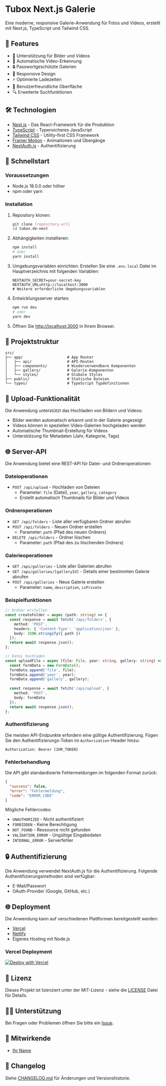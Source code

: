 # Tubox Next.js Galerie

Eine moderne, responsive Galerie-Anwendung für Fotos und Videos, erstellt mit Next.js, TypeScript und Tailwind CSS.

## 🚀 Features

- 📸 Unterstützung für Bilder und Videos
- 🎥 Automatische Video-Erkennung
- 🔒 Passwortgeschützte Galerien
- 📱 Responsive Design
- ⚡ Optimierte Ladezeiten
- 🎨 Benutzerfreundliche Oberfläche
- 🔍 Erweiterte Suchfunktionen

## 🛠️ Technologien

- [Next.js](https://nextjs.org/) - Das React-Framework für die Produktion
- [TypeScript](https://www.typescriptlang.org/) - Typensicheres JavaScript
- [Tailwind CSS](https://tailwindcss.com/) - Utility-first CSS Framework
- [Framer Motion](https://www.framer.com/motion/) - Animationen und Übergänge
- [NextAuth.js](https://next-auth.js.org/) - Authentifizierung

## 🚀 Schnellstart

### Voraussetzungen

- Node.js 18.0.0 oder höher
- npm oder yarn

### Installation

1. Repository klonen:
   ```bash
   git clone [repository-url]
   cd tubox.de-next
   ```

2. Abhängigkeiten installieren:
   ```bash
   npm install
   # oder
   yarn install
   ```

3. Umgebungsvariablen einrichten:
   Erstellen Sie eine `.env.local` Datei im Hauptverzeichnis mit folgenden Variablen:
   ```
   NEXTAUTH_SECRET=your-secret-key
   NEXTAUTH_URL=http://localhost:3000
   # Weitere erforderliche Umgebungsvariablen
   ```

4. Entwicklungsserver starten:
   ```bash
   npm run dev
   # oder
   yarn dev
   ```

5. Öffnen Sie [http://localhost:3000](http://localhost:3000) in Ihrem Browser.

## 📁 Projektstruktur

```
src/
├── app/                    # App Router
│   ├── api/                # API-Routen
│   ├── components/         # Wiederverwendbare Komponenten
│   ├── gallery/            # Galerie-Komponenten
│   └── styles/             # Globale Styles
├── public/                 # Statische Dateien
└── types/                  # TypeScript Typdefinitionen
```

## 📝 Upload-Funktionalität

Die Anwendung unterstützt das Hochladen von Bildern und Videos:

- Bilder werden automatisch erkannt und in der Galerie angezeigt
- Videos können in speziellen Video-Galerien hochgeladen werden
- Automatische Thumbnail-Erstellung für Videos
- Unterstützung für Metadaten (Jahr, Kategorie, Tags)

## 🌐 Server-API

Die Anwendung bietet eine REST-API für Datei- und Ordneroperationen:

### Dateioperationen
- `POST /api/upload` - Hochladen von Dateien
  - Parameter: `file` (Datei), `year`, `gallery`, `category`
  - Erstellt automatisch Thumbnails für Bilder und Videos

### Ordneroperationen
- `GET /api/folders` - Liste aller verfügbaren Ordner abrufen
- `POST /api/folders` - Neuen Ordner erstellen
  - Parameter: `path` (Pfad des neuen Ordners)
- `DELETE /api/folders` - Ordner löschen
  - Parameter: `path` (Pfad des zu löschenden Ordners)

### Galerieoperationen
- `GET /api/galleries` - Liste aller Galerien abrufen
- `GET /api/galleries/[galleryId]` - Details einer bestimmten Galerie abrufen
- `POST /api/galleries` - Neue Galerie erstellen
  - Parameter: `name`, `description`, `isPrivate`

### Beispielfunktionen

```typescript
// Ordner erstellen
const createFolder = async (path: string) => {
  const response = await fetch('/api/folders', {
    method: 'POST',
    headers: { 'Content-Type': 'application/json' },
    body: JSON.stringify({ path })
  });
  return await response.json();
};

// Datei hochladen
const uploadFile = async (file: File, year: string, gallery: string) => {
  const formData = new FormData();
  formData.append('file', file);
  formData.append('year', year);
  formData.append('gallery', gallery);
  
  const response = await fetch('/api/upload', {
    method: 'POST',
    body: formData
  });
  return await response.json();
};
```

### Authentifizierung

Die meisten API-Endpunkte erfordern eine gültige Authentifizierung. Fügen Sie den Authentifizierungs-Token im `Authorization`-Header hinzu:

```
Authorization: Bearer [IHR_TOKEN]
```

### Fehlerbehandlung

Die API gibt standardisierte Fehlermeldungen im folgenden Format zurück:

```json
{
  "success": false,
  "error": "Fehlermeldung",
  "code": "ERROR_CODE"
}
```

Mögliche Fehlercodes:
- `UNAUTHORIZED` - Nicht authentifiziert
- `FORBIDDEN` - Keine Berechtigung
- `NOT_FOUND` - Ressource nicht gefunden
- `VALIDATION_ERROR` - Ungültige Eingabedaten
- `INTERNAL_ERROR` - Serverfehler

## 🔒 Authentifizierung

Die Anwendung verwendet NextAuth.js für die Authentifizierung. Folgende Authentifizierungsmethoden sind verfügbar:

- E-Mail/Passwort
- OAuth-Provider (Google, GitHub, etc.)

## 🌐 Deployment

Die Anwendung kann auf verschiedenen Plattformen bereitgestellt werden:

- [Vercel](https://vercel.com/)
- [Netlify](https://www.netlify.com/)
- Eigenes Hosting mit Node.js

### Vercel Deployment

[![Deploy with Vercel](https://vercel.com/button)](https://vercel.com/new/clone?repository-url=https%3A%2F%2Fgithub.com%2Fyour-username%2Ftubox.de-next)

## 📄 Lizenz

Dieses Projekt ist lizenziert unter der MIT-Lizenz - siehe die [LICENSE](LICENSE) Datei für Details.

## 🙋‍♂️ Unterstützung

Bei Fragen oder Problemen öffnen Sie bitte ein [Issue](https://github.com/your-username/tubox.de-next/issues).

## 🤝 Mitwirkende

- [Ihr Name](https://github.com/your-username)

## 📝 Changelog

Siehe [CHANGELOG.md](CHANGELOG.md) für Änderungen und Versionshistorie.
